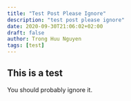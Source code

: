 ```yaml
---
title: "Test Post Please Ignore"
description: "test post please ignore"
date: 2020-09-30T21:06:02+02:00
draft: false
author: Trong Huu Nguyen
tags: [test]
---
```


## This is a test

You should probably ignore it.

